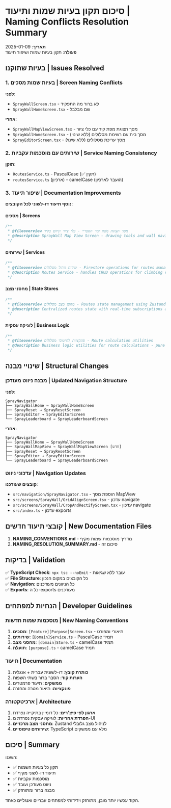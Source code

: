 # סיכום תקון בעיות שמות ותיעוד | Naming Conflicts Resolution Summary

**תאריך**: 2025-01-09  
**פעולה**: תקון בעיות שמות ושיפור תיעוד

## בעיות שתוקנו | Issues Resolved

### 1. בעיות שמות מסכים | Screen Naming Conflicts

**לפני**:
- `SprayWallScreen.tsx` - לא ברור מה התפקיד  
- `SprayWallHomeScreen.tsx` - שם מבלבל

**אחרי**:
- `SprayWallMapViewScreen.tsx` - מסך תצוגת מפת קיר עם כלי ציור
- `SprayWallHomeScreen.tsx` - מסך בית עם רשימת מסלולים (ללא שינוי)
- `SprayEditorScreen.tsx` - מסך עריכת מסלולים (ללא שינוי)

### 2. שירותים עם מוסכמות עקביות | Service Naming Consistency

**תוקן**:
- `RoutesService.ts` - PascalCase (✅ תקין)
- `routesService.ts` (ארכיון) - camelCase (הועבר לארכיון)

### 3. שיפור תיעוד | Documentation Improvements

**נוסף תיעוד דו-לשוני לכל הקובצים**:

#### מסכים | Screens
```typescript
/**
 * @fileoverview מסך תצוגת מפת קיר הספריי - כלי ציור וניווט בקיר
 * @description SprayWall Map View Screen - drawing tools and wall navigation interface
 */
```

#### שירותים | Services
```typescript
/**
 * @fileoverview שירות ניהול מסלולים - Firestore operations for routes management
 * @description Routes Service - handles CRUD operations for climbing routes
 */
```

#### מחסני מצב | State Stores
```typescript
/**
 * @fileoverview מחסן מצב מסלולים - Routes state management using Zustand
 * @description Centralized routes state with real-time subscriptions and optimistic updates
 */
```

#### לוגיקה עסקית | Business Logic
```typescript
/**
 * @fileoverview פונקציות לחישובי מסלולים - Route calculation utilities
 * @description Business logic utilities for route calculations - pure functions without side effects
 */
```

## שינויי מבנה | Structural Changes

### מבנה ניווט מעודכן | Updated Navigation Structure

**לפני**:
```
SprayNavigator
├── SprayWallHome → SprayWallHomeScreen
├── SprayReset → SprayResetScreen  
├── SprayEditor → SprayEditorScreen
└── SprayLeaderboard → SprayLeaderboardScreen
```

**אחרי**:
```
SprayNavigator
├── SprayWallHome → SprayWallHomeScreen
├── SprayWallMapView → SprayWallMapViewScreen [חדש]
├── SprayReset → SprayResetScreen
├── SprayEditor → SprayEditorScreen  
└── SprayLeaderboard → SprayLeaderboardScreen
```

### עדכוני ניווט | Navigation Updates

**קובצים שעודכנו**:
- `src/navigation/SprayNavigator.tsx` - הוספת מסך MapView
- `src/screens/SprayWall/GridAlignScreen.tsx` - עדכון navigate
- `src/screens/SprayWall/CropAndRectifyScreen.tsx` - עדכון navigate
- `src/index.ts` - עדכון exports

## קובצי תיעוד חדשים | New Documentation Files

1. **NAMING_CONVENTIONS.md** - מדריך מוסכמות שמות מקיף
2. **NAMING_RESOLUTION_SUMMARY.md** - סיכום זה

## בדיקות | Validation

✅ **TypeScript Check**: `npx tsc --noEmit` - עובר ללא שגיאות  
✅ **File Structure**: כל הקובצים במקום הנכון  
✅ **Navigation**: כל הניוונים מעודכנים  
✅ **Exports**: כל ה-exports מעודכנים  

## הנחיות למפתחים | Developer Guidelines

### מוסכמות שמות חדשות | New Naming Conventions

1. **מסכים**: `[Feature][Purpose]Screen.tsx` - תיאורי ומפורט
2. **שירותים**: `[Domain]Service.ts` - PascalCase תמיד
3. **מחסני מצב**: `[domain]Store.ts` - camelCase תמיד
4. **תועלת**: `[purpose].ts` - camelCase תמיד

### תיעוד | Documentation

1. **כותרת קובץ**: דו-לשונית עברית + אנגלית
2. **הערות קוד**: הסבר ברור בשתי השפות
3. **ממשקים**: תיעוד פרמטרים
4. **פונקציות**: תיאור מטרה והחזרה

### ארכיטקטורה | Architecture

1. **ארגון לפי פיצ'רים**: כל דומיין בתיקייה נפרדת
2. **הפרדת אחריות**: לוגיקה עסקית נפרדת מ-UI
3. **מחסני מצב מרכזיים**: Zustand לניהול מצב גלובלי
4. **שירותים טיפוסיים**: TypeScript מלא עם ממשקים

## סיכום | Summary

השגנו:
- ✅ תקון כל בעיות השמות
- ✅ תיעוד דו-לשוני מקיף  
- ✅ מוסכמות עקביות
- ✅ ניווט מעודכן ועובד
- ✅ מבנה ברור ומתוחזק

הקוד עכשיו יותר מובן, מתוחזק וידידותי למפתחים עבריים ואנגליים כאחד.
